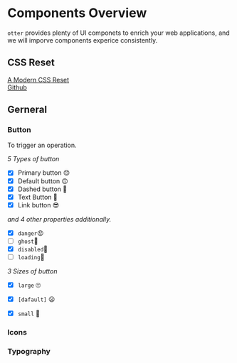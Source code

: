 # Components Overview

`otter` provides plenty of UI componets to enrich your web applications, and we will imporve components experice consistently.

## CSS Reset

[A Modern CSS Reset](https://piccalil.li/blog/a-modern-css-reset/, "Andy Bell link")   
[Github](https://github.com/hankchizljaw/modern-css-reset, "Github Repositories")

## Gerneral

### Button

To trigger an operation.

*5 Types of button*

- [X] Primary button 😊
- [X] Default button 🙃
- [X] Dashed button 🤪
- [X] Text Button 🤨
- [X] Link button 😎

*and 4 other properties additionally.*

- [X] `danger`😡
- [ ] `ghost`👻
- [X] `disabled`🥶
- [ ] `loading`🤩

*3 Sizes of button*

- [X] `large` 🙄
- [X] `[dafault]` 😦
- [X] `small` 🥱


### Icons

### Typography
